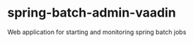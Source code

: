 spring-batch-admin-vaadin
=========================

Web application for starting and monitoring spring batch jobs
